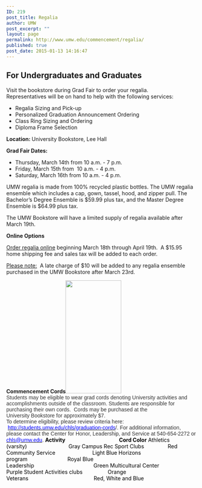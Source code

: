 ```yaml
---
ID: 219
post_title: Regalia
author: UMW
post_excerpt: ""
layout: page
permalink: http://www.umw.edu/commencement/regalia/
published: true
post_date: 2015-01-13 14:16:47
---
```

<h2>For Undergraduates and Graduates</h2>
<div>Visit the bookstore during Grad Fair to order your regalia.</div>
<div></div>
<div>Representatives will be on hand to help with the following services:</div>
<div>
<ul>
 	<li>Regalia Sizing and Pick-up</li>
 	<li>Personalized Graduation Announcement Ordering</li>
 	<li>Class Ring Sizing and Ordering</li>
 	<li>Diploma Frame Selection</li>
</ul>
</div>
<div><strong>Location: </strong>University Bookstore, Lee Hall</div>
<div>

<strong>Grad Fair Dates:  </strong>
<ul>
 	<li>Thursday, March 14th from 10 a.m. - 7 p.m.</li>
 	<li>Friday, March 15th from  10 a.m. - 4 p.m.<strong>
</strong></li>
 	<li>Saturday, March 16th from 10 a.m. - 4 p.m.</li>
</ul>
UMW regalia is made from 100% recycled plastic bottles. The UMW regalia ensemble which includes a cap, gown, tassel, hood, and zipper pull. The Bachelor’s Degree Ensemble is $59.99 plus tax, and the Master Degree Ensemble is $64.99 plus tax.

The UMW Bookstore will have a limited supply of regalia available after March 19th.

<strong>Online Options</strong>

</div>
<div>

<a href="https://umw.shopoakhalli.com/purchasewizard/Welcome">Order regalia online</a> beginning March 18th through April 19th.  A $15.95 home shipping fee and sales tax will be added to each order.

<u>Please note:</u>  A late charge of $10 will be added to any regalia ensemble purchased in the UMW Bookstore after March 23rd.

</div>
<div></div>
<div><strong>Commencement Cords</strong><a href="http://www.umw.edu/commencement/wp-content/uploads/sites/13/2015/01/cordscrop.png"><img class="size-medium wp-image-467 alignright" src="http://www.umw.edu/commencement/wp-content/uploads/sites/13/2015/01/cordscrop-148x300.png" alt="" width="148" height="300" /></a></div>
<div><span style="color: #333333;font-family: 'Helvetica',sans-serif"><span style="color: #333333;font-family: 'Helvetica',sans-serif">Students may be eligible to wear grad cords denoting University activities and accomplishments outside of the classroom. Students are responsible for purchasing their own cords.  Cords may be purchased at the University Bookstore for approximately $7.</span></span></div>
<div></div>
<div><span style="color: #333333;font-family: 'Helvetica',sans-serif">To determine eligibility, please review criteria here:  <a href="http://students.umw.edu/chls/graduation-cords"><span style="color: #0000ff">http://students.umw.edu/chls/graduation-cords</span></a>/. For additional information, please contact the Center for Honor, Leadership, and Service at 540-654-2272 or <a href="mailto:chls@umw.edu"><span style="color: #0000ff">chls@umw.edu</span></a>.</span><span style="color: #000000">
<strong>Activity                                           Cord Color</strong>
Athletics (varsity)                            Gray
Campus Rec Sport Clubs                Red
Community Service                         Light Blue
Horizons program                           Royal Blue
Leadership                                        Green</span>
<span style="color: #000000">Multicultural Center                       Purple
Student Activities clubs                 Orange
Veterans                                            Red, White and Blue</span></div>